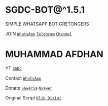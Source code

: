 # SGDC-BOT@^1.5.1

SIMPLE WHATSAPP BOT GRETONGERS

 JOIN
[`WhatsApp`](https://chat.whatsapp.com/JTqD3cJLmrlJPfxYZMtju8)
[`Telegram`](https://t.me/SGDC_TEAM)
[`Channel`](https://t.me/SobatGretong)

 # MUHAMMAD AFDHAN
YT 
[`SGDC`](https://www.youtube.com/channel/UCpx5nDQcdVpqrQBUfMLuloA)

Contact 
[`WhatsApp`](https://wa.me/6282252655313&send?text=Bang+saya+mau+donasi)

Donate
[`Saweria`](https://saweria.co/AFD11)
[`Nyawer`](https://nyawer.co/SGDC)

Original Script [`Klik Disini`](https://github.com/Nurutomo/wabot-aq)
